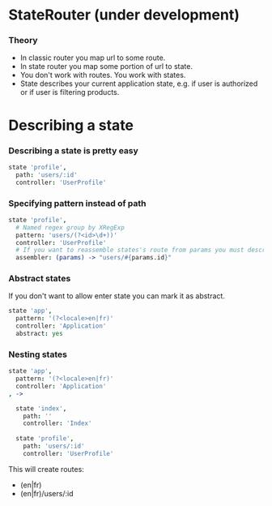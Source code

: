 # StateRouter (under development)
### Theory
* In classic router you map url to some route.
* In state router you map some portion of url to state.
* You don't work with routes. You work with states.
* State describes your current application state, e.g. if user is authorized or if user is filtering products.

# Describing a state
### Describing a state is pretty easy
```coffee
state 'profile',
  path: 'users/:id'
  controller: 'UserProfile'
```
### Specifying pattern instead of path
```coffee
state 'profile',
  # Named regex group by XRegExp 
  pattern: 'users/(?<id>\d+))'
  controller: 'UserProfile'
  # If you want to reassemble states's route from params you must describe route assembler. This is not needed if your state's route is based on path.  
  assembler: (params) -> "users/#{params.id}"
```
### Abstract states
If you don't want to allow enter state you can mark it as abstract.
```coffee
state 'app',
  pattern: '(?<locale>en|fr)'
  controller: 'Application'
  abstract: yes
```
### Nesting states
```coffee
state 'app',
  pattern: '(?<locale>en|fr)'
  controller: 'Application'
, ->

  state 'index',
    path: ''
    controller: 'Index'
    
  state 'profile',
    path: 'users/:id'
    controller: 'UserProfile'
```
This will create routes:
* (en|fr)
* (en|fr)/users/:id
